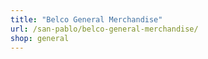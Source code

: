 ```yaml
---
title: "Belco General Merchandise"
url: /san-pablo/belco-general-merchandise/
shop: general
---
```

